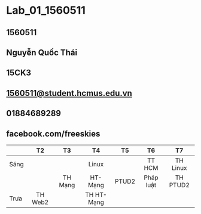 # Lab_01_1560511
## 1560511
## Nguyễn Quốc Thái
## 15CK3
## 1560511@student.hcmus.edu.vn
## 01884689289
## facebook.com/freeskies
 |       |    T2    |    T3    |     T4     |    T5    |    T6    |    T7    |
 |-------|:--------:|:--------:|:----------:|:--------:|:--------:|:--------:|
 | Sáng  |          |          |    Linux   |          |  TT HCM  | TH Linux |
 |       |          | TH Mạng  |   HT-Mạng  |  PTUD2   | Pháp luật| TH PTUD2 |
 |  Trưa | TH Web2  |          | TH HT-Mạng |          |          |          |
